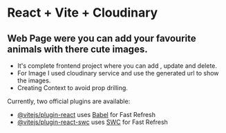 # React + Vite + Cloudinary

## Web Page were you can add your favourite animals with there cute images.

- It's complete frontend project where you can add , update and delete.
- For Image I used cloudinary service and use the generated url to show the images.
- Creating Context to avoid prop drilling.

  

Currently, two official plugins are available:

- [@vitejs/plugin-react](https://github.com/vitejs/vite-plugin-react/blob/main/packages/plugin-react/README.md) uses [Babel](https://babeljs.io/) for Fast Refresh
- [@vitejs/plugin-react-swc](https://github.com/vitejs/vite-plugin-react-swc) uses [SWC](https://swc.rs/) for Fast Refresh
